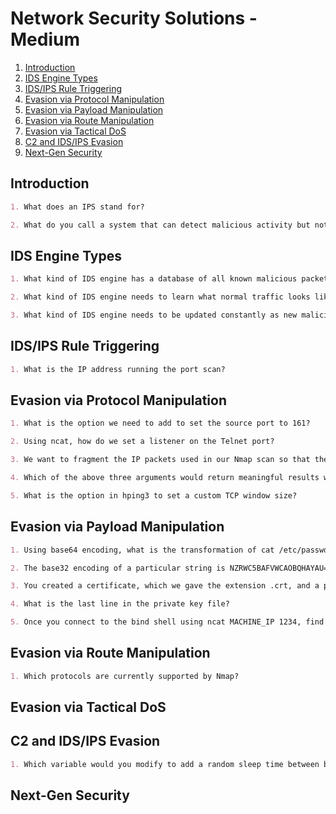 # Network Security Solutions - Medium

1. [Introduction](#introduction)
2. [IDS Engine Types](#ids-engine-types)
3. [IDS/IPS Rule Triggering](#idsips-rule-triggering)
4. [Evasion via Protocol Manipulation](#evasion-via-protocol-manipulation)
5. [Evasion via Payload Manipulation](#evasion-via-payload-manipulation)
6. [Evasion via Route Manipulation](#evasion-via-route-manipulation)
7. [Evasion via Tactical DoS](#evasion-via-tactical-dos)
8. [C2 and IDS/IPS Evasion](#c2-and-idsips-evasion)
9. [Next-Gen Security](#next-gen-security)

## Introduction

```markdown
1. What does an IPS stand for?

2. What do you call a system that can detect malicious activity but not stop it?
```

## IDS Engine Types

```markdown
1. What kind of IDS engine has a database of all known malicious packets’ contents?

2. What kind of IDS engine needs to learn what normal traffic looks like instead of malicious traffic?

3. What kind of IDS engine needs to be updated constantly as new malicious packets and activities are discovered?
```

## IDS/IPS Rule Triggering

```markdown
1. What is the IP address running the port scan?
```

## Evasion via Protocol Manipulation

```markdown
1. What is the option we need to add to set the source port to 161?

2. Using ncat, how do we set a listener on the Telnet port?

3. We want to fragment the IP packets used in our Nmap scan so that the data size does not exceed 16 bytes. What is the option that we need to add?

4. Which of the above three arguments would return meaningful results when scanning MACHINE_IP?

5. What is the option in hping3 to set a custom TCP window size?
```

## Evasion via Payload Manipulation

```markdown
1. Using base64 encoding, what is the transformation of cat /etc/passwd?

2. The base32 encoding of a particular string is NZRWC5BAFVWCAOBQHAYAU===. What is the original string?

3. You created a certificate, which we gave the extension .crt, and a private key, which we gave the extension .key. What is the first line in the certificate file?

4. What is the last line in the private key file?

5. Once you connect to the bind shell using ncat MACHINE_IP 1234, find the user’s name.
```

## Evasion via Route Manipulation

```markdown
1. Which protocols are currently supported by Nmap?
```

## Evasion via Tactical DoS

## C2 and IDS/IPS Evasion

```markdown
1. Which variable would you modify to add a random sleep time between beacon check-ins?
```

## Next-Gen Security
